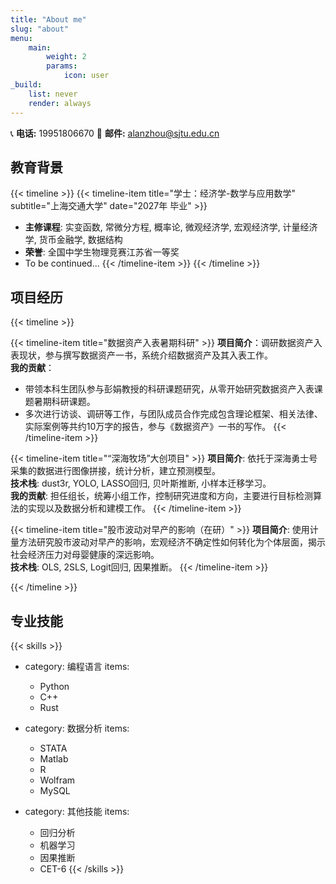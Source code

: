 ```yaml
---
title: "About me"
slug: "about"
menu:
    main:
        weight: 2
        params: 
            icon: user
_build:
    list: never
    render: always
---
```


<div class="contact-info">
<span>📞 <strong>电话:</strong> 19951806670</span>
<span>📧 <strong>邮件:</strong> <a href="mailto:alanzhou@sjtu.edu.cn">alanzhou@sjtu.edu.cn</a></span>
</div>

## 教育背景

{{< timeline >}}
{{< timeline-item title="学士：经济学-数学与应用数学" subtitle="上海交通大学" date="2027年 毕业" >}}
- **主修课程**: 实变函数, 常微分方程, 概率论, 微观经济学, 宏观经济学, 计量经济学, 货币金融学, 数据结构
- **荣誉**: 全国中学生物理竞赛江苏省一等奖
- To be continued...
{{< /timeline-item >}}
{{< /timeline >}}

## 项目经历

{{< timeline >}}

{{< timeline-item title="数据资产入表暑期科研" >}}
**项目简介**：调研数据资产入表现状，参与撰写数据资产一书，系统介绍数据资产及其入表工作。<br>
**我的贡献**：
- 带领本科生团队参与彭娟教授的科研课题研究，从零开始研究数据资产入表课题暑期科研课题。
- 多次进行访谈、调研等工作，与团队成员合作完成包含理论框架、相关法律、实际案例等共约10万字的报告，参与《数据资产》一书的写作。
{{< /timeline-item >}}

{{< timeline-item title="“深海牧场”大创项目" >}}
**项目简介**: 依托于深海勇士号采集的数据进行图像拼接，统计分析，建立预测模型。<br>
**技术栈**: dust3r, YOLO, LASSO回归, 贝叶斯推断, 小样本迁移学习。<br>
**我的贡献**: 担任组长，统筹小组工作，控制研究进度和方向，主要进行目标检测算法的实现以及数据分析和建模工作。
{{< /timeline-item >}}

{{< timeline-item title="股市波动对早产的影响（在研）" >}}
**项目简介**: 使用计量方法研究股市波动对早产的影响，宏观经济不确定性如何转化为个体层面，揭示社会经济压力对母婴健康的深远影响。<br>
**技术栈**: OLS, 2SLS, Logit回归, 因果推断。
{{< /timeline-item >}}

{{< /timeline >}}

## 专业技能

{{< skills >}}
- category: 编程语言
  items:
    - Python
    - C++
    - Rust

- category: 数据分析
  items:
    - STATA
    - Matlab
    - R
    - Wolfram
    - MySQL

- category: 其他技能
  items:
    - 回归分析
    - 机器学习
    - 因果推断
    - CET-6
{{< /skills >}}
